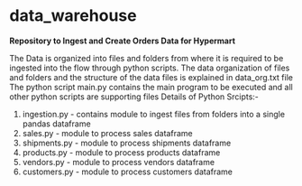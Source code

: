 # data_warehouse
**Repository to Ingest and Create Orders Data for Hypermart**

The Data is organized into files and folders from where it is required to be ingested into the flow through python scripts.
The data organization of files and folders and the structure of the data files is explained in data_org.txt file
The python script main.py contains the main program to be executed and all other python scripts are supporting files
Details of Python Srcipts:-
1. ingestion.py - contains module to ingest files from folders into a single pandas dataframe
2. sales.py - module to process sales dataframe
3. shipments.py - module to process shipments dataframe
4. products.py - module to process products dataframe
5. vendors.py - module to process vendors dataframe
6. customers.py - module to process customers dataframe
